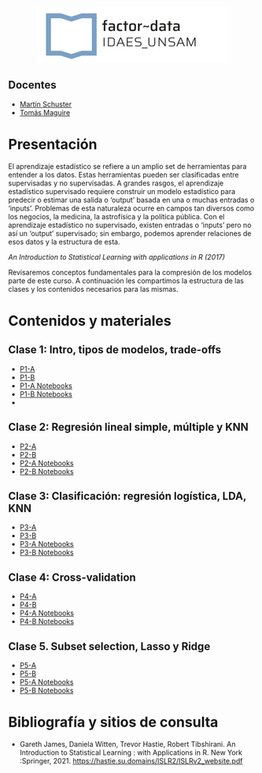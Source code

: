 <p align="center">
  <img src="img/logo-factor-data-solo.jpg"/>
</p>


## Docentes

- [Martín Schuster]()
- [Tomás Maguire]()

# Presentación
El aprendizaje estadístico se refiere a un amplio set de herramientas para entender a los datos. Estas herramientas pueden ser clasificadas entre supervisadas y no supervisadas. A grandes rasgos, el aprendizaje estadístico supervisado requiere construir un modelo estadístico para predecir o estimar una salida o ‘output’ basada en una o muchas entradas o ‘inputs’. Problemas de esta naturaleza ocurre en campos tan diversos como los negocios, la medicina, la astrofísica y la política pública. Con el aprendizaje estadístico no supervisado, existen entradas o ‘inputs’ pero no así un ‘output’ supervisado; sin embargo, podemos aprender relaciones de esos datos y la estructura de esta. 

<em>An Introduction to Statistical Learning with applications in R (2017)</em>

Revisaremos conceptos fundamentales para la compresión de los modelos parte de este curso. A continuación les compartimos la estructura de las clases y los contenidos necesarios para las mismas.



# Contenidos y materiales
## Clase 1: Intro, tipos de modelos, trade-offs

- [P1-A](/clase1/notebooks/P1a.nb.html)
- [P1-B](/clase1/notebooks/P1b.nb.html)
- [P1-A Notebooks](/clase1/notebooks/P1a.Rmd)
- [P1-B Notebooks](/clase1/notebooks/P1b.Rmd)
- 
## Clase 2: Regresión lineal simple, múltiple y KNN

- [P2-A](/clase2/notebooks/P2a.nb.html)
- [P2-B](/clase2/notebooks/P2b.nb.html)
- [P2-A Notebooks](/clase2/notebooks/P2a.Rmd)
- [P2-B Notebooks](/clase2/notebooks/P2b.Rmd)

## Clase 3: Clasificación: regresión logística, LDA, KNN

- [P3-A](/clase3/notebooks/P3a.nb.html)
- [P3-B](/clase3/notebooks/p3b.nb.html)
- [P3-A Notebooks](/clase3/notebooks/P3a.Rmd)
- [P3-B Notebooks](/clase3/notebooks/p3b.Rmd)

## Clase 4: Cross-validation

- [P4-A](/clase4/notebooks/P4a.nb.html)
- [P4-B](/clase4/notebooks/P4b.nb.html)
- [P4-A Notebooks](/clase4/notebooks/P4a.Rmd)
- [P4-B Notebooks](/clase4/notebooks/P4b.Rmd)

## Clase 5. Subset selection, Lasso y Ridge

- [P5-A](/clase5/notebooks/P5a.nb.html)
- [P5-B](/clase5/notebooks/P5b.nb.html)
- [P5-A Notebooks](/clase5/notebooks/P5a.Rmd)
- [P5-B Notebooks](/clase5/notebooks/P5b.Rmd)




# Bibliografía y sitios de consulta

- Gareth James, Daniela Witten, Trevor Hastie, Robert Tibshirani. An Introduction to Statistical Learning : with Applications in R. New York :Springer, 2021. https://hastie.su.domains/ISLR2/ISLRv2_website.pdf

